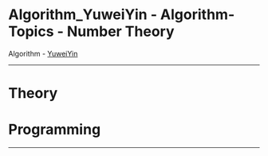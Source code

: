 # Algorithm_YuweiYin - Algorithm-Topics - Number Theory

Algorithm - [YuweiYin](https://github.com/YuweiYin)

---

# Theory


# Programming


---
